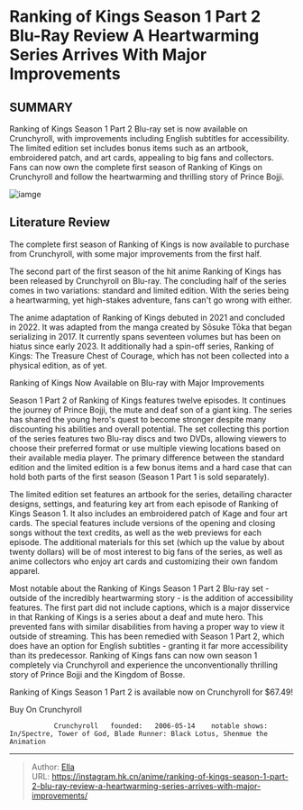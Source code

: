 # Ranking of Kings Season 1 Part 2 Blu-Ray Review A Heartwarming Series Arrives With Major Improvements


## SUMMARY 



  Ranking of Kings Season 1 Part 2 Blu-ray set is now available on Crunchyroll, with improvements including English subtitles for accessibility.   The limited edition set includes bonus items such as an artbook, embroidered patch, and art cards, appealing to big fans and collectors.   Fans can now own the complete first season of Ranking of Kings on Crunchyroll and follow the heartwarming and thrilling story of Prince Bojji.  

![iamge](https://static1.srcdn.com/wordpress/wp-content/uploads/2023/09/bojji-and-prince-despa-in-op-2.jpg)

## Literature Review

The complete first season of Ranking of Kings is now available to purchase from Crunchyroll, with some major improvements from the first half.




The second part of the first season of the hit anime Ranking of Kings has been released by Crunchyroll on Blu-ray. The concluding half of the series comes in two variations: standard and limited edition. With the series being a heartwarming, yet high-stakes adventure, fans can&#39;t go wrong with either.




The anime adaptation of Ranking of Kings debuted in 2021 and concluded in 2022. It was adapted from the manga created by Sōsuke Tōka that began serializing in 2017. It currently spans seventeen volumes but has been on hiatus since early 2023. It additionally had a spin-off series, Ranking of Kings: The Treasure Chest of Courage, which has not been collected into a physical edition, as of yet.


 Ranking of Kings Now Available on Blu-ray with Major Improvements 
          

Season 1 Part 2 of Ranking of Kings features twelve episodes. It continues the journey of Prince Bojji, the mute and deaf son of a giant king. The series has shared the young hero&#39;s quest to become stronger despite many discounting his abilities and overall potential. The set collecting this portion of the series features two Blu-ray discs and two DVDs, allowing viewers to choose their preferred format or use multiple viewing locations based on their available media player. The primary difference between the standard edition and the limited edition is a few bonus items and a hard case that can hold both parts of the first season (Season 1 Part 1 is sold separately).




The limited edition set features an artbook for the series, detailing character designs, settings, and featuring key art from each episode of Ranking of Kings Season 1. It also includes an embroidered patch of Kage and four art cards. The special features include versions of the opening and closing songs without the text credits, as well as the web previews for each episode. The additional materials for this set (which up the value by about twenty dollars) will be of most interest to big fans of the series, as well as anime collectors who enjoy art cards and customizing their own fandom apparel.

          

Most notable about the Ranking of Kings Season 1 Part 2 Blu-ray set - outside of the incredibly heartwarming story - is the addition of accessibility features. The first part did not include captions, which is a major disservice in that Ranking of Kings is a series about a deaf and mute hero. This prevented fans with similar disabilities from having a proper way to view it outside of streaming. This has been remedied with Season 1 Part 2, which does have an option for English subtitles - granting it far more accessibility than its predecessor. Ranking of Kings fans can now own season 1 completely via Crunchyroll and experience the unconventionally thrilling story of Prince Bojji and the Kingdom of Bosse.




Ranking of Kings Season 1 Part 2 is available now on Crunchyroll for $67.49!

Buy On Crunchyroll

               Crunchyroll   founded:   2006-05-14    notable shows:   In/Spectre, Tower of God, Blade Runner: Black Lotus, Shenmue the Animation      

---

> Author: [Ella](https://instagram.hk.cn/)  
> URL: https://instagram.hk.cn/anime/ranking-of-kings-season-1-part-2-blu-ray-review-a-heartwarming-series-arrives-with-major-improvements/  

